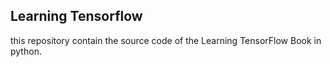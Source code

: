 ## Learning Tensorflow
this repository contain the source code of the Learning TensorFlow Book in python.